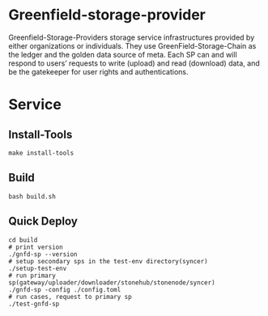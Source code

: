 # Greenfield-storage-provider

Greenfield-Storage-Providers storage service infrastructures provided by either organizations or individuals. They use GreenField-Storage-Chain as the ledger and the golden data source of meta. Each SP can and will respond to users’ requests to write (upload) and read (download) data, and be the gatekeeper for user rights and authentications.

# Service
## Install-Tools
```shell
make install-tools
```
## Build
```shell
bash build.sh
```
## Quick Deploy
```shell
cd build
# print version
./gnfd-sp --version
# setup secondary sps in the test-env directory(syncer)
./setup-test-env
# run primary sp(gateway/uploader/downloader/stonehub/stonenode/syncer)
./gnfd-sp -config ./config.toml
# run cases, request to primary sp
./test-gnfd-sp
```
